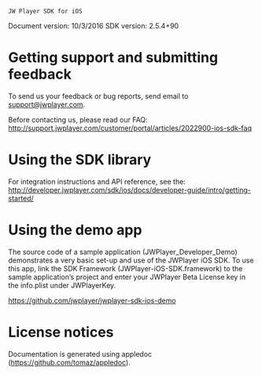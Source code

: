 ~~~~~~~~~~~~~~~~~~~~~~~~~~~~~~~~~
JW Player SDK for iOS
~~~~~~~~~~~~~~~~~~~~~~~~~~~~~~~~~

Document version: 10/3/2016
SDK version: 2.5.4+90

Getting support and submitting feedback
=======================================

To send us your feedback or bug reports, send email to support@jwplayer.com.

Before contacting us, please read our FAQ: http://support.jwplayer.com/customer/portal/articles/2022900-ios-sdk-faq

Using the SDK library
=====================

For integration instructions and API reference, see the: 
http://developer.jwplayer.com/sdk/ios/docs/developer-guide/intro/getting-started/

Using the demo app
==================

The source code of a sample application (JWPlayer_Developer_Demo) demonstrates a very basic set-up and use of the JWPlayer iOS SDK. To use this app, link the SDK Framework (JWPlayer-iOS-SDK.framework) to the sample application’s project and enter your JWPlayer Beta License key in the info.plist under JWPlayerKey.

https://github.com/jwplayer/jwplayer-sdk-ios-demo

License notices
===============
Documentation is generated using appledoc (https://github.com/tomaz/appledoc).
